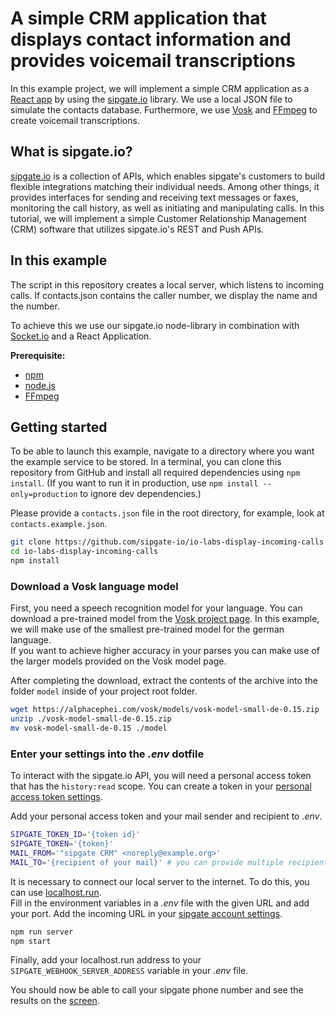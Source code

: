 # A simple CRM application that displays contact information and provides voicemail transcriptions

In this example project, we will implement a simple CRM application as a [React app](https://reactjs.org/) by using the [sipgate.io](https://github.com/sipgate-io/sipgateio-node) library.
We use a local JSON file to simulate the contacts database. Furthermore, we use [Vosk](https://alphacephei.com/vosk/) and [FFmpeg](https://www.ffmpeg.org/) to create voicemail transcriptions.

## What is sipgate.io?

[sipgate.io](https://www.sipgate.io/) is a collection of APIs, which enables sipgate's customers to build flexible integrations matching their individual needs.
Among other things, it provides interfaces for sending and receiving text messages or faxes, monitoring the call history, as well as initiating and manipulating calls.
In this tutorial, we will implement a simple Customer Relationship Management (CRM) software that utilizes sipgate.io's REST and Push APIs.

## In this example

The script in this repository creates a local server, which listens to incoming calls.
If contacts.json contains the caller number, we display the name and the number.

To achieve this we use our sipgate.io node-library in combination with [Socket.io](https://socket.io/) and a React Application.

**Prerequisite:**

-   [npm](https://www.npmjs.com/)
-   [node.js](https://nodejs.org/en/)
-   [FFmpeg](https://www.ffmpeg.org/)

## Getting started

To be able to launch this example, navigate to a directory where you want the example service to be stored. In a terminal, you can clone this repository from GitHub and install all required dependencies using `npm install`. (If you want to run it in production, use `npm install --only=production` to ignore dev dependencies.)

Please provide a `contacts.json` file in the root directory, for example, look at `contacts.example.json`.

```bash
git clone https://github.com/sipgate-io/io-labs-display-incoming-calls
cd io-labs-display-incoming-calls
npm install
```

### Download a Vosk language model

First, you need a speech recognition model for your language. You can download a pre-trained model from the [Vosk project page](https://alphacephei.com/vosk/models).
In this example, we will make use of the smallest pre-trained model for the german language.  
If you want to achieve higher accuracy in your parses you can make use of the larger models provided on the Vosk model page.

After completing the download, extract the contents of the archive into the folder `model` inside of your project root folder.

```bash
wget https://alphacephei.com/vosk/models/vosk-model-small-de-0.15.zip
unzip ./vosk-model-small-de-0.15.zip
mv vosk-model-small-de-0.15 ./model
```

### Enter your settings into the _.env_ dotfile

To interact with the sipgate.io API, you will need a personal access token that has the `history:read` scope. You can create a token in your [personal access token settings](https://app.sipgate.com/personal-access-token).

Add your personal access token and your mail sender and recipient to _.env_.

```bash
SIPGATE_TOKEN_ID='{token id}'
SIPGATE_TOKEN='{token}'
MAIL_FROM='"sipgate CRM" <noreply@example.org>'
MAIL_TO='{recipient of your mail}' # you can provide multiple recipients separated by commas
```

It is necessary to connect our local server to the internet.
To do this, you can use [localhost.run](https://localhost.run/).  
Fill in the environment variables in a _.env_ file with the given URL and add your port.
Add the incoming URL in your [sipgate account settings](https://console.sipgate.com/webhooks/urls).

```bash
npm run server
npm start
```

Finally, add your localhost.run address to your `SIPGATE_WEBHOOK_SERVER_ADDRESS` variable in your _.env_ file.

You should now be able to call your sipgate phone number and see the results on the [screen](https://localhost:3000).
